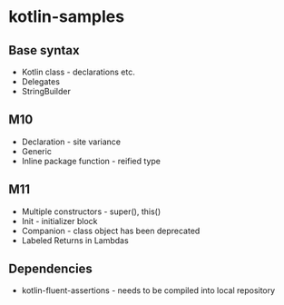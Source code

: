 # kotlin-samples

## Base syntax
* Kotlin class - declarations etc.
* Delegates
* StringBuilder

## M10
* Declaration - site variance
* Generic
* Inline package function - reified type

## M11
* Multiple constructors - super(), this()
* Init - initializer block
* Companion - class object has been deprecated
* Labeled Returns in Lambdas

## Dependencies
* kotlin-fluent-assertions - needs to be compiled into local repository
